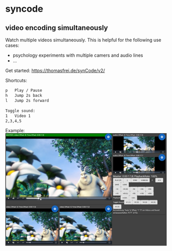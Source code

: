 # syncode

## video encoding simultaneously

Watch multiple videos simultaneously. 
This is helpful for the following use cases:
* psychology experiments with multiple camers and audio lines
* ...

Get started:
https://thomasfrei.de/synCode/v2/

Shortcuts:
```
p   Play / Pause
h   Jump 2s back
l   Jump 2s forward

Toggle sound:
1   Video 1
2,3,4,5   
```

Example:
<img src="./syncode-sample.png" alt="syncode example" align="center" />

